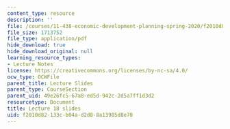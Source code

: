 ```yaml
---
content_type: resource
description: ''
file: /courses/11-438-economic-development-planning-spring-2020/f2010d82133cb04ad2d88a13985d8e70_MIT11_438s20_lec18.pdf
file_size: 1713752
file_type: application/pdf
hide_download: true
hide_download_original: null
learning_resource_types:
- Lecture Notes
license: https://creativecommons.org/licenses/by-nc-sa/4.0/
ocw_type: OCWFile
parent_title: Lecture Slides
parent_type: CourseSection
parent_uid: 49e26fc5-67a8-ed5d-942c-2d5a7ff1d3d2
resourcetype: Document
title: Lecture 18 slides
uid: f2010d82-133c-b04a-d2d8-8a13985d8e70
---
```

